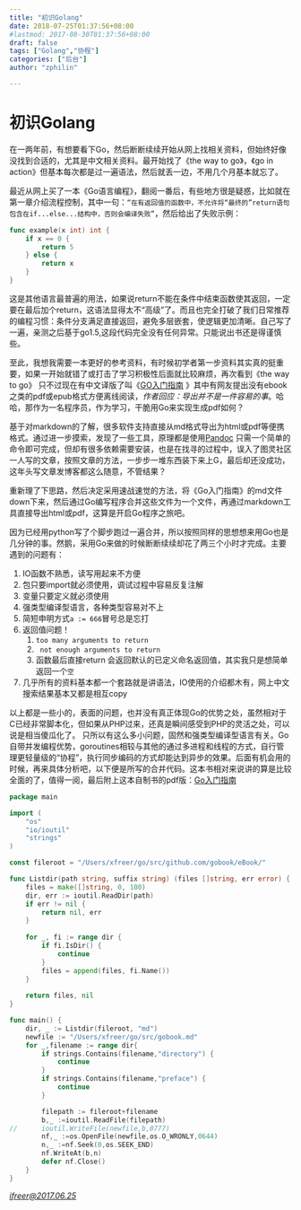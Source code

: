 ```yaml
---
title: "初识Golang"
date: 2018-07-25T01:37:56+08:00
#lastmod: 2017-08-30T01:37:56+08:00
draft: false
tags: ["Golang","协程"]
categories: ["后台"]
author: "zphilin"

---
```

# 初识Golang

在一两年前，有想要看下Go，然后断断续续开始从网上找相关资料，但始终好像没找到合适的，尤其是中文相关资料。最开始找了《the way to go》，《go in action》但基本每次都是过一遍语法，然后就丢一边，不用几个月基本就忘了。

最近从网上买了一本《Go语言编程》，翻阅一番后，有些地方很是疑惑，比如就在第一章介绍流程控制，其中一句：`“在有返回值的函数中，不允许将“最终的”return语句包含在if...else...结构中，否则会编译失败”`，然后给出了失败示例：

```go
func example(x int) int {
	if x == 0 {
		return 5
  	} else {
		return x
	}
}
```

这是其他语言最普遍的用法，如果说return不能在条件中结束函数使其返回，一定要在最后加个return，这语法显得太不“高级”了。而且也完全打破了我们日常推荐的编程习惯：条件分支满足直接返回，避免多层嵌套，使逻辑更加清晰。自己写了一遍，亲测之后基于go1.5,这段代码完全没有任何异常。只能说出书还是得谨慎些。

至此，我想我需要一本更好的参考资料，有时候初学者第一步资料其实真的挺重要，如果一开始就错了或打击了学习积极性后面就比较麻烦，再次看到《the way to go》 只不过现在有中文译版了叫《[GO入门指南](https://github.com/Unknwon/the-way-to-go_ZH_CN/issues/261) 》其中有网友提出没有ebook之类的pdf或epub格式方便离线阅读，*作者回应：导出并不是一件容易的事*。哈哈，那作为一名程序员，作为学习，干脆用Go来实现生成pdf如何？

基于对markdown的了解，很多软件支持直接从md格式导出为html或pdf等便携格式。通过进一步摸索，发现了一些工具，原理都是使用[Pandoc](http://www.pandoc.org/) 只需一个简单的命令即可完成，但却有很多依赖需要安装，也是在找寻的过程中，误入了图灵社区一人写的文章，按照文章的方法，一步步一堆东西装下来上G，最后却还没成功，这年头写文章发博客都这么随意，不管结果？

重新理了下思路，然后决定采用速战速觉的方法，将《Go入门指南》的md文件down下来，然后通过Go编写程序合并这些文件为一个文件，再通过markdown工具直接导出html或pdf，这算是开启Go程序之旅吧。

因为已经用python写了个脚步跑过一遍合并，所以按照同样的思想想来用Go也是几分钟的事。然鹅，采用Go来做的时候断断续续却花了两三个小时才完成。主要遇到的问题有：

1. IO函数不熟悉，读写用起来不方便
2. 包只要import就必须使用，调试过程中容易反复注解
3. 变量只要定义就必须使用
4. 强类型编译型语言，各种类型容易对不上
5. 简短申明方式`a := 666`冒号总是忘打
6. 返回值问题！
   1. `too many arguments to return`
   2. ` not enough arguments to return`
   3. 函数最后直接return 会返回默认的已定义命名返回值，其实我只是想简单返回一个`空`
7. 几乎所有的资料基本都一个套路就是讲语法，IO使用的介绍都木有，网上中文搜索结果基本又都是相互copy

以上都是一些小的，表面的问题，也并没有真正体现Go的优势之处，虽然相对于C已经非常脚本化，但如果从PHP过来，还真是瞬间感受到PHP的灵活之处，可以说是相当傻瓜化了。
只所以有这么多小问题，固然和强类型编译型语言有关。Go自带并发编程优势，goroutines相较与其他的通过多进程和线程的方式，自行管理更轻量级的“协程”，执行同步编码的方式却能达到异步的效果。后面有机会用的时候，再来具体分析吧，以下便是所写的合并代码。这本书相对来说讲的算是比较全面的了，值得一阅，最后附上这本自制书的pdf版：[Go入门指南](https://github.com/zphilin/gitbook-tech/blob/master/gobook.pdf)

```go
package main

import (
	"os"
	"io/ioutil"
	"strings"
)

const fileroot = "/Users/xfreer/go/src/github.com/gobook/eBook/"

func Listdir(path string, suffix string) (files []string, err error) {
    files = make([]string, 0, 100)
    dir, err := ioutil.ReadDir(path)
    if err != nil {
		return nil, err
    }
  
    for _, fi := range dir {
		if fi.IsDir() {
	    	continue
		}
		files = append(files, fi.Name())
    }
  
    return files, nil
}

func main() {
    dir, _ := Listdir(fileroot, "md")
    newfile := "/Users/xfreer/go/src/gobook.md"
    for _,filename := range dir{
		if strings.Contains(filename,"directory") {
	    	continue
		}
		if strings.Contains(filename,"preface") {
	    	continue
		}

		filepath := fileroot+filename
		b,_ :=ioutil.ReadFile(filepath)
//		ioutil.WriteFile(newfile,b,0777)
		nf,_ :=os.OpenFile(newfile,os.O_WRONLY,0644)
		n,_ :=nf.Seek(0,os.SEEK_END)
		nf.WriteAt(b,n)
		defer nf.Close()
    }
}
```

*ifreer@2017.06.25*
